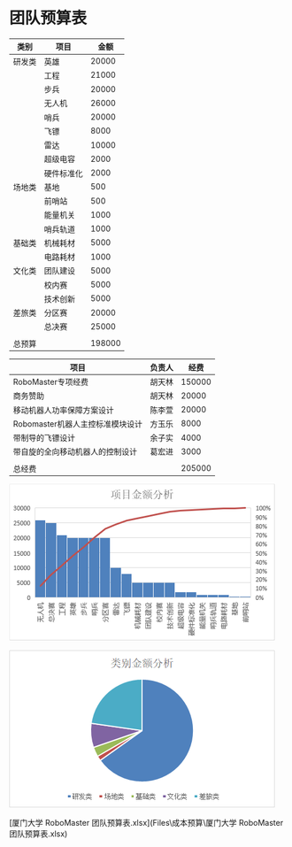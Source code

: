 # 团队预算表

| 类别   | 项目       | 金额   |
| ------ | ---------- | ------ |
| 研发类 | 英雄       | 20000  |
|        | 工程       | 21000  |
|        | 步兵       | 20000  |
|        | 无人机     | 26000  |
|        | 哨兵       | 20000  |
|        | 飞镖       | 8000   |
|        | 雷达       | 10000  |
|        | 超级电容   | 2000   |
|        | 硬件标准化 | 2000   |
| 场地类 | 基地       | 500    |
|        | 前哨站     | 500    |
|        | 能量机关   | 1000   |
|        | 哨兵轨道   | 1000   |
| 基础类 | 机械耗材   | 5000   |
|        | 电路耗材   | 1000   |
| 文化类 | 团队建设   | 5000   |
|        | 校内赛     | 5000   |
|        | 技术创新   | 5000   |
| 差旅类 | 分区赛     | 20000  |
|        | 总决赛     | 25000  |
|        |            |        |
| 总预算 |            | 198000 |

| 项目                             | 负责人 | 经费   |
| -------------------------------- | ------ | ------ |
| RoboMaster专项经费               | 胡天林 | 150000 |
| 商务赞助                         | 胡天林 | 20000  |
| 移动机器人功率保障方案设计       | 陈李萱 | 20000  |
| Robomaster机器人主控标准模块设计 | 方玉乐 | 8000   |
| 带制导的飞镖设计                 | 余子实 | 4000   |
| 带自旋的全向移动机器人的控制设计 | 葛宏进 | 3000   |
|                                  |        |        |
| 总经费                           |        | 205000 |

![团队预算_项目金额分析](Pictures\成本预算\团队预算_项目金额分析.png)

![团队预算_类别金额分析](Pictures\成本预算\团队预算_类别金额分析.png)

 [厦门大学 RoboMaster 团队预算表.xlsx](Files\成本预算\厦门大学 RoboMaster 团队预算表.xlsx) 

